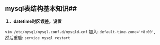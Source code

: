 ## mysql表结构基本知识##

**１、datetime时区误差，设置**

`vim /etc/mysql/mysql.conf.d/mysqld.cnf` 加入: `default-time-zone='+8:00'`,然后重启: `service mysql restart`